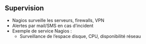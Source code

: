 ## Supervision

- Nagios surveille les serveurs, firewalls, VPN
- Alertes par mail/SMS en cas d’incident
- Exemple de service Nagios :
  - Surveillance de l’espace disque, CPU, disponibilité réseau

